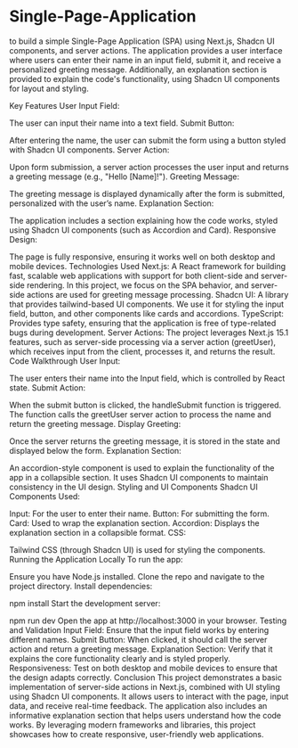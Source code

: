 # Single-Page-Application

to build a simple Single-Page Application (SPA) using Next.js, Shadcn UI components, and server actions. The application provides a user interface where users can enter their name in an input field, submit it, and receive a personalized greeting message. Additionally, an explanation section is provided to explain the code's functionality, using Shadcn UI components for layout and styling.

Key Features
User Input Field:

The user can input their name into a text field.
Submit Button:

After entering the name, the user can submit the form using a button styled with Shadcn UI components.
Server Action:

Upon form submission, a server action processes the user input and returns a greeting message (e.g., "Hello [Name]!").
Greeting Message:

The greeting message is displayed dynamically after the form is submitted, personalized with the user’s name.
Explanation Section:

The application includes a section explaining how the code works, styled using Shadcn UI components (such as Accordion and Card).
Responsive Design:

The page is fully responsive, ensuring it works well on both desktop and mobile devices.
Technologies Used
Next.js:
A React framework for building fast, scalable web applications with support for both client-side and server-side rendering. In this project, we focus on the SPA behavior, and server-side actions are used for greeting message processing.
Shadcn UI:
A library that provides tailwind-based UI components. We use it for styling the input field, button, and other components like cards and accordions.
TypeScript:
Provides type safety, ensuring that the application is free of type-related bugs during development.
Server Actions:
The project leverages Next.js 15.1 features, such as server-side processing via a server action (greetUser), which receives input from the client, processes it, and returns the result.
Code Walkthrough
User Input:

The user enters their name into the Input field, which is controlled by React state.
Submit Action:

When the submit button is clicked, the handleSubmit function is triggered.
The function calls the greetUser server action to process the name and return the greeting message.
Display Greeting:

Once the server returns the greeting message, it is stored in the state and displayed below the form.
Explanation Section:

An accordion-style component is used to explain the functionality of the app in a collapsible section. It uses Shadcn UI components to maintain consistency in the UI design.
Styling and UI Components
Shadcn UI Components Used:

Input: For the user to enter their name.
Button: For submitting the form.
Card: Used to wrap the explanation section.
Accordion: Displays the explanation section in a collapsible format.
CSS:

Tailwind CSS (through Shadcn UI) is used for styling the components.
Running the Application Locally
To run the app:

Ensure you have Node.js installed.
Clone the repo and navigate to the project directory.
Install dependencies:

npm install
Start the development server:

npm run dev
Open the app at http://localhost:3000 in your browser.
Testing and Validation
Input Field: Ensure that the input field works by entering different names.
Submit Button: When clicked, it should call the server action and return a greeting message.
Explanation Section: Verify that it explains the core functionality clearly and is styled properly.
Responsiveness: Test on both desktop and mobile devices to ensure that the design adapts correctly.
Conclusion
This project demonstrates a basic implementation of server-side actions in Next.js, combined with UI styling using Shadcn UI components. It allows users to interact with the page, input data, and receive real-time feedback. The application also includes an informative explanation section that helps users understand how the code works. By leveraging modern frameworks and libraries, this project showcases how to create responsive, user-friendly web applications.
